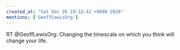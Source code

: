 ```yaml
---
created_at: "Sat Dec 26 19:32:42 +0000 2020"
mentions: ['GeoffLewisOrg']
---
```


RT @GeoffLewisOrg: Changing the timescale on which you think will change your life.